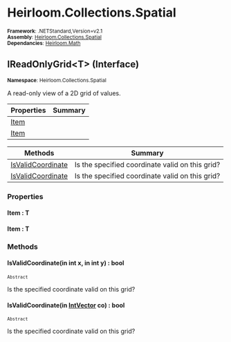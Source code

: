 # Heirloom.Collections.Spatial

<small>**Framework**: .NETStandard,Version=v2.1</small>  
<small>**Assembly**: [Heirloom.Collections.Spatial](../Heirloom.Collections.Spatial/Heirloom.Collections.Spatial.md)</small>  
<small>**Dependancies**: [Heirloom.Math](../Heirloom.Math/Heirloom.Math.md)</small>  

## IReadOnlyGrid\<T> (Interface)
<small>**Namespace**: Heirloom.Collections.Spatial</sub></small>  

A read-only view of a 2D grid of values.

| Properties           | Summary |
|----------------------|---------|
| [Item](#ITE8B5A2F95) |         |
| [Item](#ITE8B5A2F95) |         |

| Methods                           | Summary                                         |
|-----------------------------------|-------------------------------------------------|
| [IsValidCoordinate](#ISVB586DBEE) | Is the specified coordinate valid on this grid? |
| [IsValidCoordinate](#ISVCA356546) | Is the specified coordinate valid on this grid? |

### Properties

#### <a name="ITE8B5A2F95"></a>Item : T


#### <a name="ITE8B5A2F95"></a>Item : T


### Methods

#### <a name="ISVB586DBEE"></a>IsValidCoordinate(in int x, in int y) : bool
<small>`Abstract`</small>

Is the specified coordinate valid on this grid?


#### <a name="ISVCA356546"></a>IsValidCoordinate(in [IntVector](../Heirloom.Math/Heirloom.Math.IntVector.md) co) : bool
<small>`Abstract`</small>

Is the specified coordinate valid on this grid?


